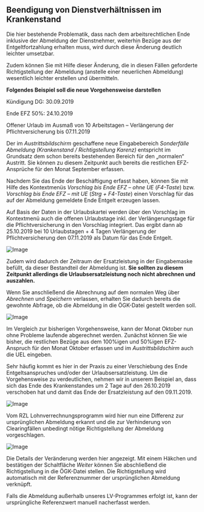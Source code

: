 ## Beendigung von Dienstverhältnissen im Krankenstand

Die hier bestehende Problematik, dass nach dem arbeitsrechtlichen Ende inklusive der Abmeldung der Dienstnehmer, weiterhin Bezüge aus der Entgeltfortzahlung erhalten muss, wird durch diese Änderung deutlich leichter umsetzbar.

Zudem können Sie mit Hilfe dieser Änderung, die in diesen Fällen geforderte Richtigstellung der Abmeldung (anstelle einer neuerlichen Abmeldung) wesentlich leichter erstellen und übermitteln.

**Folgendes Beispiel soll die neue Vorgehensweise darstellen**

Kündigung DG: 30.09.2019

Ende EFZ 50%: 24.10.2019

Offener Urlaub im Ausmaß von 10 Arbeitstagen – Verlängerung der Pflichtversicherung bis 07.11.2019

Der im *Austrittsbildschirm* geschaffene neue Eingabebereich *Sonderfälle Abmeldung (Krankenstand / Richtigstellung Karenz)* entspricht im Grundsatz dem schon bereits bestehenden Bereich für den „normalen“ Austritt. Sie können zu diesem Zeitpunkt auch bereits die restlichen EFZ-Ansprüche für den Monat September erfassen.

Nachdem Sie das Ende der Beschäftigung erfasst haben, können Sie mit Hilfe des Kontextmenüs *Vorschlag bis Ende EFZ – ohne UE* (*F4-Taste*) bzw. *Vorschlag bis Ende EFZ – mit UE* (*Strg + F4-Taste*) einen Vorschlag für das auf der Abmeldung gemeldete Ende Entgelt erzeugen lassen.

Auf Basis der Daten in der Urlaubskartei werden über den Vorschlag im Kontextmenü auch die offenen Urlaubstage inkl. der Verlängerungstage für die Pflichtversicherung in den Vorschlag integriert. Das ergibt dann ab 25.10.2019 bei 10 Urlaubstagen + 4 Tagen Verlängerung der Pflichtversicherung den 07.11.2019 als Datum für das Ende Entgelt.

![Image](<img/image525.png>)

Zudem wird dadurch der Zeitraum der Ersatzleistung in der Eingabemaske befüllt, da dieser Bestandteil der Abmeldung ist. **Sie sollten zu diesem Zeitpunkt allerdings die Urlaubsersatzleistung noch nicht abrechnen und auszahlen.**

Wenn Sie anschließend die Abrechnung auf dem normalen Weg über *Abrechnen* und *Speichern* verlassen, erhalten Sie dadurch bereits die gewohnte Abfrage, ob die Abmeldung in die ÖGK-Datei gestellt werden soll.

![Image](<img/image526.png>)

Im Vergleich zur bisherigen Vorgehensweise, kann der Monat Oktober nun ohne Probleme laufende abgerechnet werden. Zunächst können Sie wie bisher, die restlichen Bezüge aus dem 100%igen und 50%igen EFZ-Anspruch für den Monat Oktober erfassen und im *Austrittsbildschirm* auch die UEL eingeben.

Sehr häufig kommt es hier in der Praxis zu einer Verschiebung des Ende Entgeltsanspruches und/oder der Urlaubsersatzleistung. Um die Vorgehensweise zu verdeutlichen, nehmen wir in unserem Beispiel an, dass sich das Ende des Krankenstandes um 2 Tage auf den 26.10.2019 verschoben hat und damit das Ende der Ersatzleistung auf den 09.11.2019.

![Image](<img/image527.png>)

Vom RZL Lohnverrechnungsprogramm wird hier nun eine Differenz zur ursprünglichen Abmeldung erkannt und die zur Verhinderung von Clearingfällen unbedingt nötige Richtigstellung der Abmeldung vorgeschlagen.

![Image](<img/image528.png>)

Die Details der Veränderung werden hier angezeigt. Mit einem Häkchen und bestätigen der Schaltfläche *Weiter* können Sie abschließend die Richtigstellung in die ÖGK-Datei stellen. Die Richtigstellung wird automatisch mit der Referenznummer der ursprünglichen Abmeldung verknüpft.

Falls die Abmeldung außerhalb unseres LV-Programmes erfolgt ist, kann der ursprüngliche Referenzwert manuell nacherfasst werden.